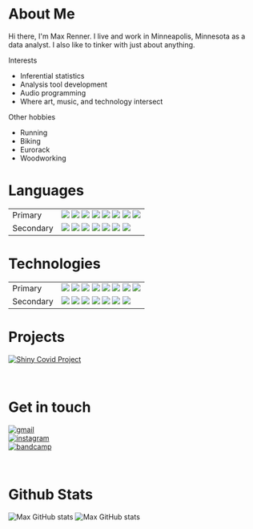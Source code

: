 # About Me
Hi there, I'm Max Renner. I live and work in Minneapolis, Minnesota as a data analyst. I also like to tinker with just about anything. 

Interests
- Inferential statistics
- Analysis tool development
- Audio programming
- Where art, music, and technology intersect
  
Other hobbies
- Running
- Biking
- Eurorack
- Woodworking

# Languages

<table>
<tr>
    <td>Primary</td>
    <td>
        <img src="https://img.shields.io/badge/VBA-0078D4?badge&logo=microsoft&logoColor=white"></img>
        <img src="https://img.shields.io/badge/sql-CC2927?style=badge&logo=microsoft%20sql%20server&logoColor=white"></img>
        <img src="https://img.shields.io/badge/powershell-191970?style=badge&logo=powershell&logoColor=white"></img>
        <img src="https://img.shields.io/badge/shell_script-%23121011.svg?style=badge&logo=gnu-bash&logoColor=white"></img>
        <img src="https://img.shields.io/badge/r-%23276DC3.svg?style=badge&logo=r&logoColor=white"></img>
        <img src="https://img.shields.io/badge/python-%2314354C.svg?style=badge&logo=python&logoColor=white"></img>
        <img src="https://img.shields.io/badge/markdown-%23000000.svg?style=badge&logo=markdown&logoColor=white"></img>
        <img src="https://img.shields.io/badge/json-5E5C5C?style=badge&logo=json&logoColor=white"></img>
    </td>
</tr>
<tr></tr>
<tr>
    <td>Secondary</td>
    <td>
        <img src="https://img.shields.io/badge/c-%2300599C.svg?style=badge&logo=c&logoColor=white"></img>
        <img src="https://img.shields.io/badge/c++-%2300599C.svg?style=badge&logo=c%2B%2B&logoColor=white)"></img>
        <img src="https://img.shields.io/badge/lua-%232C2D72.svg?style=badge&logo=lua&logoColor=white"></img>
        <img src="https://img.shields.io/badge/HTML5-E34F26?style=badge&logo=html5&logoColor=white"></img>
        <img src="https://img.shields.io/badge/CSS-239120?&style=badge&logo=css3&logoColor=white"></img>
        <img src="https://img.shields.io/badge/javascript-%23323330.svg?style=badge&logo=javascript&logoColor=%23F7DF1E"></img>
        <img src="https://img.shields.io/badge/typescript-%23007ACC.svg?style=badge&logo=typescript&logoColor=white"></img>
    </td>
</tr>
</table>

# Technologies

<table>
<tr>
    <td>Primary</td>
    <td>
        <img src="https://img.shields.io/badge/SAP%20BusinessObjects%20Web%20Intelligence-white?style=badge&logo=SAP&logoColor=blue"></img>
        <img src="https://img.shields.io/badge/VisualStudioCode-0078d7.svg?style=badge&logo=visual-studio-code&logoColor=white"></img>
        <img src="https://img.shields.io/badge/RStudio-blue?style=badge&logo=RStudio&labelColor=white"></img>
        <img src="https://img.shields.io/badge/Microsoft_SQL_Server-CC2927?style=badge&logo=microsoft-sql-server&logoColor=white"></img>
        <img src="https://img.shields.io/badge/PowerBI-F2C811?style=badge&logo=Power%20BI&logoColor=white"></img>
        <img src="https://img.shields.io/badge/Microsoft_SharePoint-0078D4?style=badge&logo=microsoft-sharepoint&logoColor=white"></img>
        <img src="https://img.shields.io/badge/jira-%230A0FFF.svg?style=badge&logo=jira&logoColor=white"></img>
        <img src="https://img.shields.io/badge/Shiny-blue?style=badge&logo=RSTUDIO&labelColor=white"></img>
    </td>
</tr>
<tr></tr>
<tr>
    <td>Secondary</td>
    <td>
        <img src="https://img.shields.io/badge/docker-%230db7ed.svg?style=badge&logo=docker&logoColor=white"></img>
        <img src="https://img.shields.io/badge/-Arduino-00979D?style=badge&logo=Arduino&logoColor=white"></img>
        <img src="https://img.shields.io/badge/node.js-%2343853D.svg?style=badge&logo=node.js&logoColor=white"></img>
        <img src="https://img.shields.io/badge/NPM-%23000000.svg?style=badge&logo=npm&logoColor=white"></img>
        <img src="https://img.shields.io/badge/vuejs-%2335495e.svg?style=badge&logo=vuedotjs&logoColor=%234FC08D"></img>
        <img src="https://img.shields.io/badge/bootstrap-%23563D7C.svg?style=badge&logo=bootstrap&logoColor=white"></img>
        <img src="https://img.shields.io/badge/Electron-191970?style=badge&logo=Electron&logoColor=white"></img>
    </td>
</tr>
</table>

# Projects
[![Shiny Covid Project](https://img.shields.io/badge/Shiny-blue?style=badge&logo=RSTUDIO&labelColor=white&label=Covid-19-Minnesota-Counties)](https://github.com/rennerom/COVID-19-Minnesota-Counties)

<!-- [![Shiny Covid Project](https://github-readme-stats.vercel.app/api/pin/?username=rennerom&repo=COVID-19-Minnesota-Counties)](https://github.com/rennerom/COVID-19-Minnesota-Counties) -->


<br>

# Get in touch

[![gmail](https://img.shields.io/badge/-rennerom@gmail.com-D14836?style=flat&logo=Gmail&logoColor=white&label=gmail)](mailto:rennerom@gmail.com)  
[![instagram](https://img.shields.io/badge/-@ottomaxrenner-E4405F?style=flat&logo=Instagram&logoColor=white&label=instagram)](https://www.instagram.com/ottomaxrenner/)  
[![bandcamp](https://img.shields.io/badge/Max%20Renner-348294?style=flat&logo=bandcamp&logoColor=white&label=bandcamp)](https://maxrenner.bandcamp.com/)


<br>

# Github Stats
![Max GitHub stats](https://github-readme-stats.vercel.app/api?username=rennerom&show_icons=true)
![Max GitHub stats](https://github-readme-stats.vercel.app/api/top-langs/?username=rennerom&hide=html&hide_border=true)





